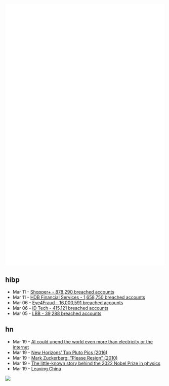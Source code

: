 ![Metrics](https://raw.githubusercontent.com/phixion/phixion/master/metrics.svg)

## hibp

<!--
for https://github.com/phixion/phixion/blob/main/.github/workflows/feeds.yml
-->
<!--START_SECTION:haveibeenpwnd-->
- Mar 11 - [Shopper+ - 878,290 breached accounts](https://haveibeenpwned.com/PwnedWebsites#ShopperPlus)
- Mar 11 - [HDB Financial Services - 1,658,750 breached accounts](https://haveibeenpwned.com/PwnedWebsites#HDBFinancialServices)
- Mar 06 - [Eye4Fraud - 16,000,591 breached accounts](https://haveibeenpwned.com/PwnedWebsites#Eye4Fraud)
- Mar 06 - [iD Tech - 415,121 breached accounts](https://haveibeenpwned.com/PwnedWebsites#iDTech)
- Mar 05 - [LBB - 39,288 breached accounts](https://haveibeenpwned.com/PwnedWebsites#LBB)
<!--END_SECTION:haveibeenpwnd-->

## hn

<!--
for https://github.com/phixion/phixion/blob/main/.github/workflows/feeds.yml
-->
<!--START_SECTION:hn-->
- Mar 19 - [AI could upend the world even more than electricity or the internet](https://techxplore.com/news/2023-03-ai-upend-world-electricity-internet.html)
- Mar 19 - [New Horizons’ Top Pluto Pics (2016)](https://www.nasa.gov/feature/new-horizons-top-10-pluto-pics/)
- Mar 19 - [Mark Zuckerberg: “Please Resign” (2010)](https://www.techemails.com/p/mark-zuckerberg-please-resign)
- Mar 19 - [The little-known story behind the 2022 Nobel Prize in physics](https://www.scientificamerican.com/article/the-little-known-origin-story-behind-the-2022-nobel-prize-in-physics/)
- Mar 19 - [Leaving China](https://www.persuasion.community/p/leaving-china)
<!--END_SECTION:hn-->

<!--
for https://yhype.me
-->
![](https://hit.yhype.me/github/profile?user_id=13013670)
